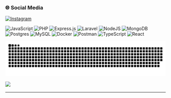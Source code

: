 
### 🌐 Social Media
[![Instagram](https://img.shields.io/badge/Instagram-%23E4405F.svg?logo=Instagram&logoColor=white)](https://instagram.com/maarumar) 

![JavaScript](https://img.shields.io/badge/javascript-%23323330.svg?style=flat-square&logo=javascript&logoColor=%23F7DF1E) ![PHP](https://img.shields.io/badge/php-%23777BB4.svg?style=flat-square&logo=php&logoColor=white) ![Express.js](https://img.shields.io/badge/express.js-%23404d59.svg?style=flat-square&logo=express&logoColor=%2361DAFB) ![Laravel](https://img.shields.io/badge/laravel-%23FF2D20.svg?style=flat-square&logo=laravel&logoColor=white) ![NodeJS](https://img.shields.io/badge/node.js-6DA55F?style=flat-square&logo=node.js&logoColor=white) ![MongoDB](https://img.shields.io/badge/MongoDB-%234ea94b.svg?style=flat-square&logo=mongodb&logoColor=white) ![Postgres](https://img.shields.io/badge/postgres-%23316192.svg?style=flat-square&logo=postgresql&logoColor=white) ![MySQL](https://img.shields.io/badge/mysql-%2300000f.svg?style=flat-square&logo=mysql&logoColor=white) ![Docker](https://img.shields.io/badge/docker-%230db7ed.svg?style=flat-square&logo=docker&logoColor=white) ![Postman](https://img.shields.io/badge/Postman-FF6C37?style=flat-square&logo=postman&logoColor=white) ![TypeScript](https://img.shields.io/badge/typescript-%23007ACC.svg?style=flat-square&logo=typescript&logoColor=white) ![React](https://img.shields.io/badge/react-%2320232a.svg?style=flat-square&logo=react&logoColor=%2361DAFB)

![Snake animation](https://github.com/umarhadimukti/umarhadimukti/blob/output/github-contribution-grid-snake.svg)

![](https://github-readme-stats.vercel.app/api/top-langs/?username=umarhadimukti&theme=great-gatsby&hide_border=true&include_all_commits=false&count_private=false&layout=compact)

---
<!-- [![](https://visitcount.itsvg.in/api?id=umarhadimukti&icon=6&color=12)](https://visitcount.itsvg.in) -->

<!-- Proudly created with GPRM ( https://gprm.itsvg.in ) -->

